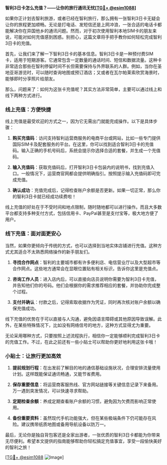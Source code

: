 **智利3日卡怎么充值？——让你的旅行通讯无忧[[TG💪+ @esim1088](https://t.me/s/esim1088)]**

如果你正计划去智利旅游，或者已经在智利旅行，那么拥有一张智利3日卡无疑会让你的旅程更加顺畅。无论是打电话、发短信还是上网冲浪，一张合适的电话卡都能解决你在异国他乡的通讯问题。然而，对于初次使用智利本地SIM卡的朋友来说，可能对如何充值感到困惑。别担心，这篇文章将手把手教你如何轻松完成智利3日卡的充值。

首先，让我们来了解一下智利3日卡的基本信息。智利3日卡是一种预付费SIM卡，适用于短期游客。它通常包含一定数量的通话时间、短信和数据流量。这种卡非常适合那些在智利停留时间不长但需要保持与外界联系的人群。例如，当你在圣地亚哥游览时，可以随时查询地图或预订酒店；又或者在瓦尔帕莱索欣赏海景时，能够即时分享照片给朋友。

那么，问题来了：如何为这张卡充值呢？其实方法非常简单，主要可以通过线上和线下两种方式进行。

### 线上充值：方便快捷

线上充值是最受欢迎的方式之一，因为它无需出门就能完成操作。以下是具体步骤：

1. **购买充值码**：访问支持智利运营商服务的电商平台或网站，比如一些专门提供国际SIM卡及配套服务的平台。在这里，你可以找到适合智利3日卡的充值码。输入正确的手机号码后，系统会提示你选择合适的套餐，并生成一个充值码。

2. **输入充值码**：获取充值码后，打开智利3日卡包装内的说明书，找到充值入口。一般情况下，运营商官网都会提供明确指引。按照提示输入充值码即可完成充值。

3. **确认成功**：充值完成后，记得检查账户余额是否更新。如果一切正常，那么你的智利3日卡就已经成功续费啦！

线上充值的好处在于不受时间和地点限制，随时随地都可以进行操作。而且大多数平台都支持多种支付方式，包括信用卡、PayPal甚至是支付宝等，极大地方便了用户。

### 线下充值：面对面更安心

当然，如果你更倾向于传统的方式，也可以选择到当地实体店铺进行充值。这种方式尤其适合不太熟悉网络操作的新手朋友们。

1. **寻找合作网点**：智利的主要城市都有许多便利店、电信营业厅以及大型超市等合作网点。这些地方通常会在显眼位置贴有相关标识，告诉你这里是充值点。

2. **咨询工作人员**：进入店内后，可以直接向店员说明你需要为智利3日卡充值，并告知他们你的号码。他们会根据你的需求推荐相应的套餐，并协助你完成整个过程。

3. **支付并确认**：付款之后，记得索取收据作为凭证，同时再次核对账户余额以确保充值成功。

线下充值的优势在于可以直接与人沟通，避免因语言障碍或其他原因导致误解。此外，在某些特殊情况下，比如没有网络信号的地方，这种方式显得尤为重要。

无论采用哪种方式，只要按照上述流程执行，相信你一定能够顺利完成智利3日卡的充值工作。不过，在此之前还有一些小贴士可以帮助你更好地利用这张卡哦！

### 小贴士：让旅行更加高效

1. **提前规划行程**：在出发前了解目的地的通信基础设施状况，合理安排流量使用计划。这样既能保证通讯畅通，又能节省费用。

2. **保存重要信息**：将运营商客服热线、官方网站链接等关键信息记录下来备用。万一遇到突发情况，可以快速寻求帮助。

3. **定期检查余额**：养成定期查看账户余额的习惯，避免因为欠费而影响正常使用。

4. **备份重要资料**：虽然现代手机功能强大，但在某些极端条件下仍可能存在风险。建议携带纸质地图或备用导航设备以防万一。

最后，无论你是独自背包客还是全家出游者，一张优质的智利3日卡都能为你带来无尽便利。希望本文提供的指南能够帮助你轻松搞定充值事宜，享受一段愉快美好的智利之旅！

[[TG💪+ @esim1088](https://t.me/s/esim1088) ![Image](https://i.postimg.cc/4NQfJmqS/Snipaste-2025-05-13-00-14-12.png)]
